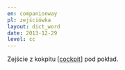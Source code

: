 ```yaml
---
en: companionway
pl: zejściówka
layout: dict_word
date: 2013-12-29
level: cc
---
```


Zejście z kokpitu [[cockpit](/dict/deck/cockpit.html)] pod pokład.
